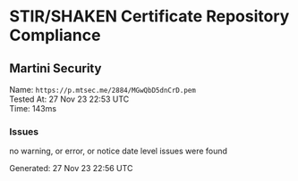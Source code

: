 # STIR/SHAKEN Certificate Repository Compliance

## Martini Security

Name: `https://p.mtsec.me/2884/MGwQbD5dnCrD.pem`\
Tested At: 27 Nov 23 22:53 UTC\
Time: 143ms

### Issues

no warning, or error, or notice date level issues were found

Generated: 27 Nov 23 22:56 UTC